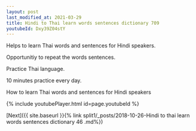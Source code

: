 ```yaml
---
layout: post
last_modified_at: 2021-03-29
title: Hindi to Thai learn words sentences dictionary 709 
youtubeId: Dxy39Z04stY
---
```

 
 
Helps to learn Thai words and sentences for Hindi speakers.

Opportunitiy to repeat the words sentences. 

Practice Thai language. 
 
10 minutes practice every day. 
 
How to learn Thai words and sentences for Hindi speakers 
 
{% include youtubePlayer.html id=page.youtubeId %}
 
 
[Next]({{ site.baseurl }}{% link  split1/_posts/2018-10-26-Hindi to thai learn words sentences dictionary 46 .md%})
 

